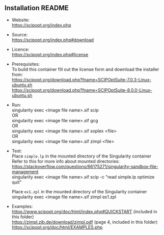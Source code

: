 ## Installation README

* Website:  
            https://scipopt.org/index.php

* Source:   
            https://scipopt.org/index.php#download

* Licence:  
            https://scipopt.org/index.php#license

* Prerequisites:    
            To build this container fill out the license form and download the installer from:  
            https://scipopt.org/download.php?fname=SCIPOptSuite-7.0.3-Linux-ubuntu.sh  
            https://scipopt.org/download.php?fname=SCIPOptSuite-8.0.0-Linux-ubuntu.sh

* Run:      
            singularity exec \<image file name\>.sif scip  
            OR  
            singularity exec \<image file name\>.sif gcg  
            OR  
            singularity exec \<image file name\>.sif soplex \<file\>  
            OR  
            singularity exec \<image file name\>.sif zimpl \<file\>

* Test:     
            Place `simple.lp` in the mounted directory of the Singularity container  
            Refer to this for more info about mounted directories: https://stackoverflow.com/questions/66175271/singularity-sandbox-file-management  
            singularity exec \<image file name\>.sif scip -c "read simple.lp optimize quit"
            <p>
            Place `ex1.zpl` in the mounted directory of the Singularity container
            singularity exec \<image file name\>.sif zimpl ex1.zpl

* Examples:  
            https://www.scipopt.org/doc/html/index.php#QUICKSTART (included in this folder)  
            https://zimpl.zib.de/download/zimpl.pdf (page 4, included in this folder)  
            https://scipopt.org/doc/html/EXAMPLES.php
